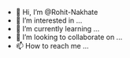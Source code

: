 - 👋 Hi, I’m @Rohit-Nakhate
- 👀 I’m interested in ...
- 🌱 I’m currently learning ...
- 💞️ I’m looking to collaborate on ...
- 📫 How to reach me ...

<!---
Rohit-Nakhate/Rohit-Nakhate is a ✨ special ✨ repository because its `README.md` (this file) appears on your GitHub profile.
You can click the Preview link to take a look at your changes.
--->
